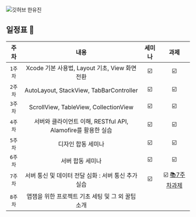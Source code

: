 ![깃허브 한유진](https://user-images.githubusercontent.com/61109660/160550835-a97360e1-f3e8-43f0-868f-eab06da082d7.png)

## 일정표 📢

| 주차 | 내용 | 세미나 | 과제 |
|:----:|:-----:|:----:|:----:|
| `1주차` | Xcode 기본 사용법, Layout 기초, View 화면 전환 | ☑️ | ☑️ |
| `2주차` | AutoLayout, StackView, TabBarController | ☑️ | ☑️ |
| `3주차` | ScrollView, TableView, CollectionView | ☑️ | ☑️ |
| `4주차` | 서버와 클라이언트 이해, RESTful API, Alamofire를 활용한 실습 | ☑️ | ☑️ |
| `5주차` | 디자인 합동 세미나 | ☑️ | ☑️ |
| `6주차` | 서버 합동 세미나 | ☑️ | ☑️ |
| `7주차` | 서버 통신 및 데이터 전달 심화 : 서버 통신 추가 실습 | ☑️ | ☑️ [📚7주차과제](https://powerful-soybean-ebc.notion.site/Sopt-7-71c6501e3637494e8a99343342aa3a63) |
| `8주차` | 앱잼을 위한 프로젝트 기초 세팅 및 그 외 꿀팁 소개 |  | |
